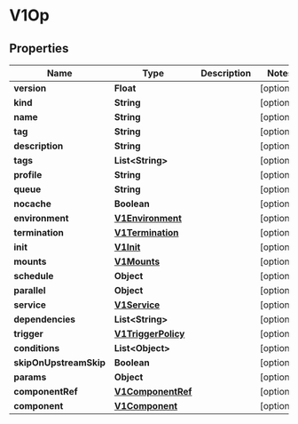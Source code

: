 
# V1Op

## Properties
Name | Type | Description | Notes
------------ | ------------- | ------------- | -------------
**version** | **Float** |  |  [optional]
**kind** | **String** |  |  [optional]
**name** | **String** |  |  [optional]
**tag** | **String** |  |  [optional]
**description** | **String** |  |  [optional]
**tags** | **List&lt;String&gt;** |  |  [optional]
**profile** | **String** |  |  [optional]
**queue** | **String** |  |  [optional]
**nocache** | **Boolean** |  |  [optional]
**environment** | [**V1Environment**](V1Environment.md) |  |  [optional]
**termination** | [**V1Termination**](V1Termination.md) |  |  [optional]
**init** | [**V1Init**](V1Init.md) |  |  [optional]
**mounts** | [**V1Mounts**](V1Mounts.md) |  |  [optional]
**schedule** | **Object** |  |  [optional]
**parallel** | **Object** |  |  [optional]
**service** | [**V1Service**](V1Service.md) |  |  [optional]
**dependencies** | **List&lt;String&gt;** |  |  [optional]
**trigger** | [**V1TriggerPolicy**](V1TriggerPolicy.md) |  |  [optional]
**conditions** | **List&lt;Object&gt;** |  |  [optional]
**skipOnUpstreamSkip** | **Boolean** |  |  [optional]
**params** | **Object** |  |  [optional]
**componentRef** | [**V1ComponentRef**](V1ComponentRef.md) |  |  [optional]
**component** | [**V1Component**](V1Component.md) |  |  [optional]



